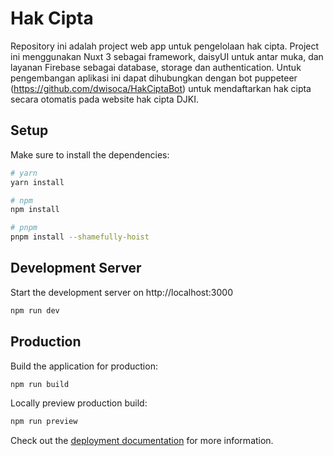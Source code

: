 # Hak Cipta 

Repository ini adalah project web app untuk pengelolaan hak cipta. Project ini menggunakan Nuxt 3 sebagai framework, daisyUI untuk antar muka, dan layanan Firebase sebagai database, storage dan authentication. 
Untuk pengembangan aplikasi ini dapat dihubungkan dengan bot puppeteer (https://github.com/dwisoca/HakCiptaBot) untuk mendaftarkan hak cipta secara otomatis pada website hak cipta DJKI.

## Setup

Make sure to install the dependencies:

```bash
# yarn
yarn install

# npm
npm install

# pnpm
pnpm install --shamefully-hoist
```

## Development Server

Start the development server on http://localhost:3000

```bash
npm run dev
```

## Production

Build the application for production:

```bash
npm run build
```

Locally preview production build:

```bash
npm run preview
```

Check out the [deployment documentation](https://nuxt.com/docs/getting-started/deployment) for more information.
